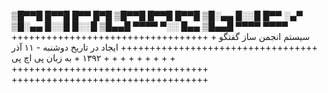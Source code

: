 ▒█▀▀█ █▀▀█ █▀▀ █▀█ ▒█▀▀█ █▀▀█ █▀▀█ 
▒█░▄▄ █░░█ █▀▀ ░▄▀ ▒█░▄▄ █░░█ █░░█ 
▒█▄▄█ ▀▀▀▀ ▀░░ █▄▄ ▒█▄▄█ ▀▀▀▀ ▀▀▀▀ 
++++++++++++++++++++++++++++++++++
سیستم انجمن ساز گفتگو                      +
++++++++++++++++++++++++++++++++++
ایجاد در تاریخ دوشنبه - ۱۱ آذر ۱۳۹۲             +
به زبان پی اچ پی                        +
                                 + 
                                 +
                                 +
                                 +
                                 +
                                 +
                                 +
                                 +
++++++++++++++++++++++++++++++++++                                 
++++++++++++++++++++++++++++++++++                                 